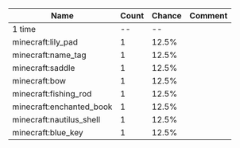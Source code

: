 | Name                     | Count | Chance | Comment |
| ------------------------ | ----- | ------ | ------- |
| 1 time                   |    -- |     -- |         |
| minecraft:lily_pad       |     1 |  12.5% |         |
| minecraft:name_tag       |     1 |  12.5% |         |
| minecraft:saddle         |     1 |  12.5% |         |
| minecraft:bow            |     1 |  12.5% |         |
| minecraft:fishing_rod    |     1 |  12.5% |         |
| minecraft:enchanted_book |     1 |  12.5% |         |
| minecraft:nautilus_shell |     1 |  12.5% |         |
| minecraft:blue_key       |     1 |  12.5% |         |